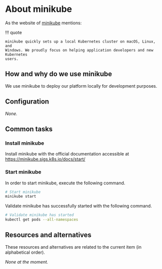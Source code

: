 # About minikube

As the website of [minikube](https://minikube.sigs.k8s.io/docs/) mentions:

!!! quote

    minikube quickly sets up a local Kubernetes cluster on macOS, Linux, and
    Windows. We proudly focus on helping application developers and new Kubernetes
    users.

## How and why do we use minikube

We use minikube to deploy our platform locally for development purposes.

## Configuration

_None._

## Common tasks

### Install minikube

Install minikube with the official documentation accessible at
<https://minikube.sigs.k8s.io/docs/start/>

### Start minikube

In order to start minikube, execute the following command.

```sh
# Start minikube
minikube start
```

Validate minikube has successfully started with the following command.

```sh
# Validate minikube has started
kubectl get pods --all-namespaces
```

## Resources and alternatives

These resources and alternatives are related to the current item (in
alphabetical order).

_None at the moment._
